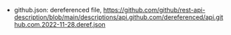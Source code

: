* github.json: dereferenced file, https://github.com/github/rest-api-description/blob/main/descriptions/api.github.com/dereferenced/api.github.com.2022-11-28.deref.json
